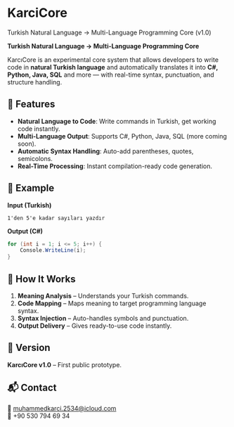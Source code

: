 # KarciCore
Turkish Natural Language → Multi-Language Programming Core (v1.0)

**Turkish Natural Language → Multi-Language Programming Core**

KarcıCore is an experimental core system that allows developers to write code in **natural Turkish language** and automatically translates it into **C#, Python, Java, SQL** and more — with real-time syntax, punctuation, and structure handling.

## 🌟 Features
- **Natural Language to Code**: Write commands in Turkish, get working code instantly.
- **Multi-Language Output**: Supports C#, Python, Java, SQL (more coming soon).
- **Automatic Syntax Handling**: Auto-add parentheses, quotes, semicolons.
- **Real-Time Processing**: Instant compilation-ready code generation.

## 📜 Example
**Input (Turkish)**  
```
1'den 5'e kadar sayıları yazdır
```
**Output (C#)**  
```csharp
for (int i = 1; i <= 5; i++) {
    Console.WriteLine(i);
}
```

## 🚀 How It Works
1. **Meaning Analysis** – Understands your Turkish commands.
2. **Code Mapping** – Maps meaning to target programming language syntax.
3. **Syntax Injection** – Auto-handles symbols and punctuation.
4. **Output Delivery** – Gives ready-to-use code instantly.

## 📌 Version
**KarcıCore v1.0** – First public prototype.

## 📬 Contact
📧 muhammedkarci.2534@icloud.com  
📱 +90 530 794 69 34  
